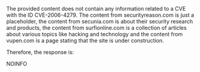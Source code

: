 The provided content does not contain any information related to a CVE with the ID CVE-2006-4279. The content from securityreason.com is just a placeholder, the content from secunia.com is about their security research and products, the content from surfionline.com is a collection of articles about various topics like hacking and technology and the content from vupen.com is a page stating that the site is under construction.

Therefore, the response is:

NOINFO